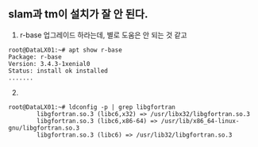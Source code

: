## slam과 tm이 설치가 잘 안 된다.
  
1) r-base 업그레이드 하라는데, 별로 도움은 안 되는 것 같고  
~~~
root@DataLX01:~# apt show r-base
Package: r-base
Version: 3.4.3-1xenial0
Status: install ok installed
.......
~~~
2) 


~~~
root@DataLX01:~# ldconfig -p | grep libgfortran
        libgfortran.so.3 (libc6,x32) => /usr/libx32/libgfortran.so.3
        libgfortran.so.3 (libc6,x86-64) => /usr/lib/x86_64-linux-gnu/libgfortran.so.3
        libgfortran.so.3 (libc6) => /usr/lib32/libgfortran.so.3
~~~
